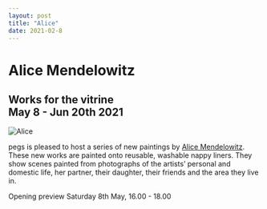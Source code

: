 ```yaml
---
layout: post
title: "Alice"
date: 2021-02-8
---
```


# Alice  Mendelowitz

## Works for the vitrine<br/>May 8 - Jun 20th 2021

![Alice](http://pegs.site/assets/images/alice-pegs-web.jpg)  

pegs is pleased to host a series of new paintings by [Alice Mendelowitz](https://www.alicemendelowitz.com/). These new works are painted onto reusable, washable nappy liners. They show scenes painted from photographs of the artists’ personal and domestic life, her partner, their daughter, their friends and the area they live in.  

Opening preview Saturday 8th May, 16.00 - 18.00

<!-- To coincide with the exhibition at pegs, documentation of the show will be added to the website.  !-->

<!-- <a href="https://www.alicemendelowitz.com/" target="_blank">Alice Mendelowitz</a> !-->
